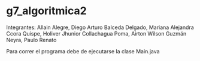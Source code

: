 # g7_algoritmica2
Integrantes:
Allain Alegre, Diego Arturo
Balceda Delgado, Mariana Alejandra
Ccora Quispe, Holiver Jhunior
Collachagua Poma, Airton Wilson
Guzmán Neyra, Paulo Renato 

Para correr el programa debe de ejecutarse la clase Main.java
